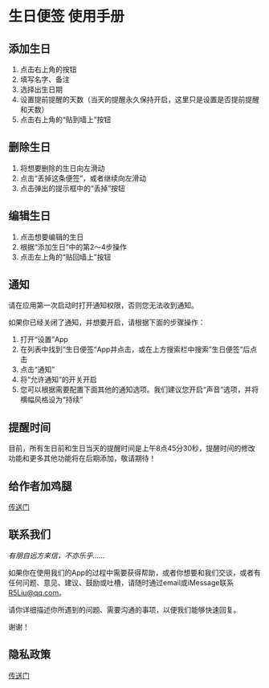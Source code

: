 # 生日便签 使用手册

## 添加生日

1. 点击右上角的按钮
2. 填写名字、备注
3. 选择出生日期
4. 设置提前提醒的天数（当天的提醒永久保持开启，这里只是设置是否提前提醒和天数）
5. 点击右上角的“贴到墙上”按钮

## 删除生日

1. 将想要删除的生日向左滑动
2. 点击“丢掉这条便签”，或者继续向左滑动
3. 点击弹出的提示框中的“丢掉”按钮

## 编辑生日

1. 点击想要编辑的生日
2. 根据“添加生日”中的第2～4步操作
3. 点击左上角的“贴回墙上”按钮

## 通知

请在应用第一次启动时打开通知权限，否则您无法收到通知。

如果你已经关闭了通知，并想要开启，请根据下面的步骤操作：

1. 打开“设置”App
2. 在列表中找到“生日便签”App并点击，或在上方搜索栏中搜索”生日便签”后点击
3. 点击“通知”
4. 将“允许通知”的开关开启
5. 您可以根据需要配置下面其他的通知选项。我们建议您开启“声音”选项，并将横幅风格设为“持续”

## 提醒时间
目前，所有生日前和生日当天的提醒时间是上午8点45分30秒，提醒时间的修改功能和更多其他功能将在后期添加，敬请期待！

## 给作者加鸡腿

[传送门](/assets/surpport_us.png)

## 联系我们

*有朋自远方来信，不亦乐乎……*

如果你在使用我们的App的过程中需要获得帮助，或者你想要和我们交谈，或者有任何问题、意见、建议、鼓励或吐槽，请随时通过email或iMessage联系<R5Liu@qq.com>。

请你详细描述你所遇到的问题、需要沟通的事项，以便我们能够快速回复。

谢谢！

## 隐私政策

[传送门](/privacy)

